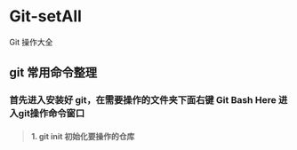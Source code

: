 # Git-setAll
Git 操作大全
## git 常用命令整理

### 首先进入安装好 git，在需要操作的文件夹下面右键 Git Bash Here 进入git操作命令窗口

>#### 1. git init 初始化要操作的仓库
